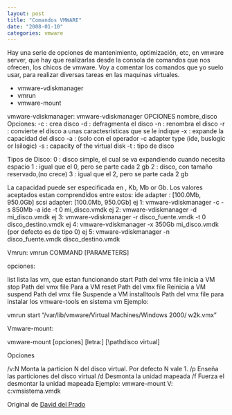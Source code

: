 ```yaml
---
layout: post
title: "Comandos VMWARE"
date: "2008-01-10"
categories: vmware
---
```


Hay una serie de opciones de mantenimiento, optimización, etc, en vmware server, que hay que realizarlas desde la consola de comandos que nos ofrecen, los chicos de vmware. Voy a comentar los comandos que yo suelo usar, para realizar diversas tareas en las maquinas virtuales.

- vmware-vdiskmanager
- vmrun
- vmware-mount

vmware-vdiskmanager: vmware-vdiskmanager OPCIONES nombre\_disco Opciones: -c : crea disco -d : defragmenta el disco -n : renombra el disco -r : convierte el disco a unas caractesrísticas que se le indique -x : expande la capacidad del disco -a : (solo con el operador -c adapter type (ide, buslogic or lsilogic) -s : capacity of the virtual disk -t : tipo de disco

Tipos de Disco: 0 : disco simple, el cual se va expandiendo cuando necesita espacio 1 : igual que el 0, pero se parte cada 2 gb 2 : disco, con tamaño reservado,(no crece) 3 : igual que el 2, pero se parte cada 2 gb

La capacidad puede ser especificada en , Kb, Mb or Gb. Los valores aceptados estan comprendidos entre estos: ide adapter : \[100.0Mb, 950.0Gb\] scsi adapter: \[100.0Mb, 950.0Gb\] ej 1: vmware-vdiskmanager -c -s 850Mb -a ide -t 0 mi\_disco.vmdk ej 2: vmware-vdiskmanager -d mi\_disco.vmdk ej 3: vmware-vdiskmanager -r disco\_fuente.vmdk -t 0 disco\_destino.vmdk ej 4: vmware-vdiskmanager -x 350Gb mi\_disco.vmdk (por defecto es de tipo 0) ej 5: vmware-vdiskmanager -n disco\_fuente.vmdk disco\_destino.vmdk

Vmrun: vmrun COMMAND \[PARAMETERS\]

opciones:

list lista las vm, que estan funcionando start Path del vmx file inicia a VM stop Path del vmx file Para a VM reset Path del vmx file Reinicia a VM suspend Path del vmx file Suspende a VM installtools Path del vmx file para instalar los vmware-tools en sistema vm Ejemplo:

vmrun start “/var/lib/vmware/Virtual Machines/Windows 2000/ w2k.vmx”

Vmware-mount:

vmware-mount \[opciones\] \[letra:\] \[\\pathdisco virtual\]

Opciones

/v:N Monta la particion N del disco virtual. Por defecto N vale 1. /p Enseña las particiones del disco virtual /d Desmonta la unidad mapeada /f Fuerza el desmontar la unidad mapeada Ejemplo: vmware-mount V: c:vmsistema.vmdk

Original de [David del Prado](https://daviddelprado.blogspot.com/2007/05/comandos-vmware.html)
